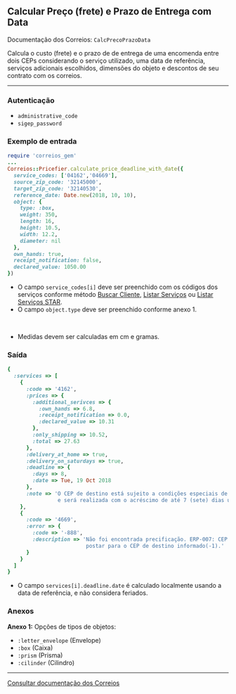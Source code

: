 ## Calcular Preço (frete) e Prazo de Entrega com Data

Documentação dos Correios: `CalcPrecoPrazoData`

Calcula o custo (frete) e o prazo de de entrega de uma encomenda entre dois CEPs considerando o serviço utilizado, uma
data de referência, serviços adicionais escolhidos, dimensões do objeto e descontos de seu contrato com os correios.

____

### Autenticação
* `administrative_code`
* `sigep_password`

### Exemplo de entrada

```ruby
require 'correios_gem'
...
Correios::Pricefier.calculate_price_deadline_with_date({
  service_codes: ['04162','04669'],
  source_zip_code: '32145000',
  target_zip_code: '32140530',
  reference_date: Date.new(2018, 10, 10),
  object: {
    type: :box,
    weight: 350,
    length: 16,
    height: 10.5,
    width: 12.2,
    diameter: nil
  },
  own_hands: true,
  receipt_notification: false,
  declared_value: 1050.00
})
```
* O campo `service_codes[i]` deve ser preenchido com os códigos dos serviços conforme método [Buscar Cliente](../sigep/SEARCH_CUSTOMER.md), [Listar Serviços](LIST_SERVICES.md) ou [Listar Serviços STAR](LIST_SERVICES_STAR.md).
* O campo `object.type` deve ser preenchido conforme anexo 1.

‌‌ 
* Medidas devem ser calculadas em cm e gramas.

### Saída

```ruby
{
  :services => [
    {
      :code => '4162',
      :prices => {
        :additional_serivces => {
          :own_hands => 6.8,
          :receipt_notification => 0.0,
          :declared_value => 10.31
        },
        :only_shipping => 10.52,
        :total => 27.63
      },
      :delivery_at_home => true,
      :delivery_on_saturdays => true,
      :deadline => {
        :days => 8,
        :date => Tue, 19 Oct 2018
      },
      :note => 'O CEP de destino está sujeito a condições especiais de entrega  pela  ECT
                e será realizada com o acréscimo de até 7 (sete) dias úteis ao prazo regular.'
    },
    {
      :code => '4669',
      :error => {
        :code => '-888',
        :description => 'Não foi encontrada precificação. ERP-007: CEP de origem nao pode
                         postar para o CEP de destino informado(-1).'
      }
    }
  ]
}
```
* O campo `services[i].deadline.date` é calculado localmente usando a data de referência, e não considera feriados.

### Anexos

__Anexo 1:__
Opções de tipos de objetos:
* `:letter_envelope` (Envelope)
* `:box` (Caixa)
* `:prism` (Prisma)
* `:cilinder` (Cilindro)
---

[Consultar documentação dos Correios](http://ws.correios.com.br/calculador/CalcPrecoPrazo.asmx)
